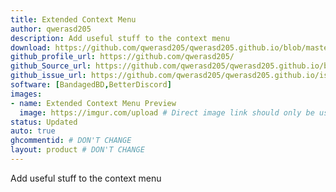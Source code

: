 ```yaml
---
title: Extended Context Menu
author: qwerasd205
description: Add useful stuff to the context menu
download: https://github.com/qwerasd205/qwerasd205.github.io/blob/master/ExtendedContextMenu.plugin.js
github_profile_url: https://github.com/qwerasd205/
github_Source_url: https://github.com/qwerasd205/qwerasd205.github.io/blob/master/ExtendedContextMenu.plugin.js
github_issue_url: https://github.com/qwerasd205/qwerasd205.github.io/issues
software: [BandagedBD,BetterDiscord]
images:
- name: Extended Context Menu Preview
  image: https://imgur.com/upload # Direct image link should only be used here. Imgur isn't required but if it isn't used then further inspection will happen
status: Updated
auto: true
ghcommentid: # DON'T CHANGE
layout: product # DON'T CHANGE
---
```

Add useful stuff to the context menu